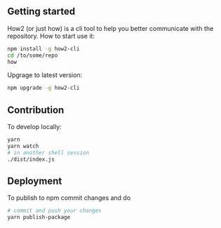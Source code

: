 ## Getting started
How2 (or just how) is a cli tool to help you better communicate with the repository.
How to start use it:
```sh
npm install -g how2-cli
cd /to/some/repo
how
```
Upgrage to latest version:
```sh
npm upgrade -g how2-cli
```

## Contribution
To develop locally:
```sh
yarn
yarn watch
# in another shell session
./dist/index.js
```

## Deployment
To publish to npm commit changes and do
```sh
# commit and push your changes
yarn publish-package
```
